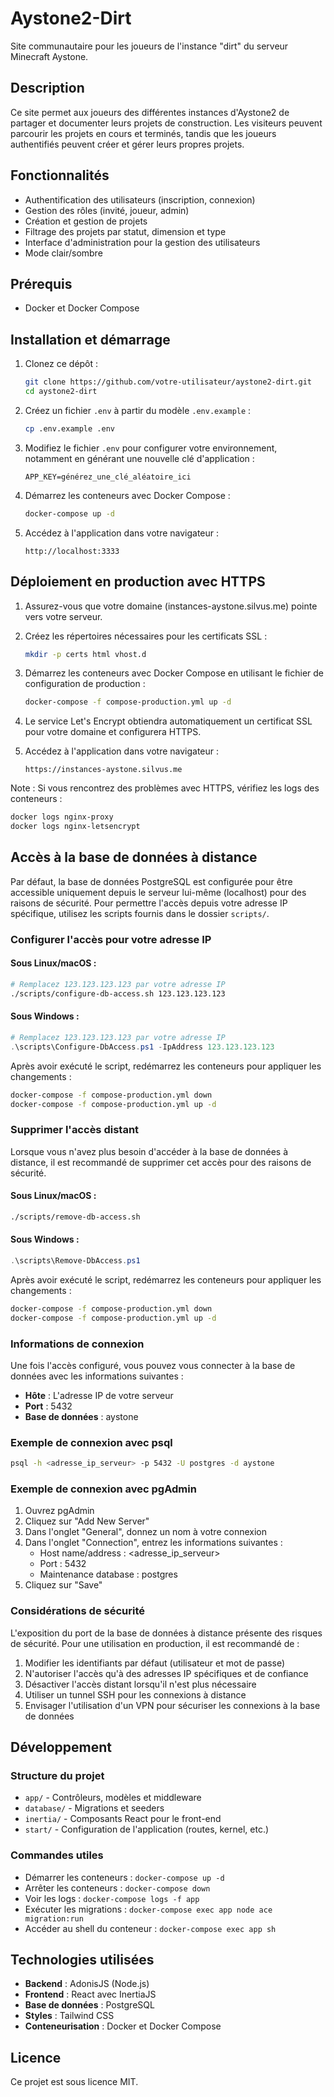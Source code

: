 # Aystone2-Dirt

Site communautaire pour les joueurs de l'instance "dirt" du serveur Minecraft Aystone.

## Description

Ce site permet aux joueurs des différentes instances d'Aystone2 de partager et documenter leurs projets de construction. Les visiteurs peuvent parcourir les projets en cours et terminés, tandis que les joueurs authentifiés peuvent créer et gérer leurs propres projets.

## Fonctionnalités

- Authentification des utilisateurs (inscription, connexion)
- Gestion des rôles (invité, joueur, admin)
- Création et gestion de projets
- Filtrage des projets par statut, dimension et type
- Interface d'administration pour la gestion des utilisateurs
- Mode clair/sombre

## Prérequis

- Docker et Docker Compose

## Installation et démarrage

1. Clonez ce dépôt :
   ```bash
   git clone https://github.com/votre-utilisateur/aystone2-dirt.git
   cd aystone2-dirt
   ```

2. Créez un fichier `.env` à partir du modèle `.env.example` :
   ```bash
   cp .env.example .env
   ```

3. Modifiez le fichier `.env` pour configurer votre environnement, notamment en générant une nouvelle clé d'application :
   ```
   APP_KEY=générez_une_clé_aléatoire_ici
   ```

4. Démarrez les conteneurs avec Docker Compose :
   ```bash
   docker-compose up -d
   ```

5. Accédez à l'application dans votre navigateur :
   ```
   http://localhost:3333
   ```

## Déploiement en production avec HTTPS

1. Assurez-vous que votre domaine (instances-aystone.silvus.me) pointe vers votre serveur.

2. Créez les répertoires nécessaires pour les certificats SSL :
   ```bash
   mkdir -p certs html vhost.d
   ```

3. Démarrez les conteneurs avec Docker Compose en utilisant le fichier de configuration de production :
   ```bash
   docker-compose -f compose-production.yml up -d
   ```

4. Le service Let's Encrypt obtiendra automatiquement un certificat SSL pour votre domaine et configurera HTTPS.

5. Accédez à l'application dans votre navigateur :
   ```
   https://instances-aystone.silvus.me
   ```

Note : Si vous rencontrez des problèmes avec HTTPS, vérifiez les logs des conteneurs :
   ```bash
   docker logs nginx-proxy
   docker logs nginx-letsencrypt
   ```

## Accès à la base de données à distance

Par défaut, la base de données PostgreSQL est configurée pour être accessible uniquement depuis le serveur lui-même (localhost) pour des raisons de sécurité. Pour permettre l'accès depuis votre adresse IP spécifique, utilisez les scripts fournis dans le dossier `scripts/`.

### Configurer l'accès pour votre adresse IP

#### Sous Linux/macOS :
```bash
# Remplacez 123.123.123.123 par votre adresse IP
./scripts/configure-db-access.sh 123.123.123.123
```

#### Sous Windows :
```powershell
# Remplacez 123.123.123.123 par votre adresse IP
.\scripts\Configure-DbAccess.ps1 -IpAddress 123.123.123.123
```

Après avoir exécuté le script, redémarrez les conteneurs pour appliquer les changements :
```bash
docker-compose -f compose-production.yml down
docker-compose -f compose-production.yml up -d
```

### Supprimer l'accès distant

Lorsque vous n'avez plus besoin d'accéder à la base de données à distance, il est recommandé de supprimer cet accès pour des raisons de sécurité.

#### Sous Linux/macOS :
```bash
./scripts/remove-db-access.sh
```

#### Sous Windows :
```powershell
.\scripts\Remove-DbAccess.ps1
```

Après avoir exécuté le script, redémarrez les conteneurs pour appliquer les changements :
```bash
docker-compose -f compose-production.yml down
docker-compose -f compose-production.yml up -d
```

### Informations de connexion

Une fois l'accès configuré, vous pouvez vous connecter à la base de données avec les informations suivantes :

- **Hôte** : L'adresse IP de votre serveur
- **Port** : 5432
- **Base de données** : aystone

### Exemple de connexion avec psql

```bash
psql -h <adresse_ip_serveur> -p 5432 -U postgres -d aystone
```

### Exemple de connexion avec pgAdmin

1. Ouvrez pgAdmin
2. Cliquez sur "Add New Server"
3. Dans l'onglet "General", donnez un nom à votre connexion
4. Dans l'onglet "Connection", entrez les informations suivantes :
   - Host name/address : <adresse_ip_serveur>
   - Port : 5432
   - Maintenance database : postgres
5. Cliquez sur "Save"

### Considérations de sécurité

L'exposition du port de la base de données à distance présente des risques de sécurité. Pour une utilisation en production, il est recommandé de :

1. Modifier les identifiants par défaut (utilisateur et mot de passe)
2. N'autoriser l'accès qu'à des adresses IP spécifiques et de confiance
3. Désactiver l'accès distant lorsqu'il n'est plus nécessaire
4. Utiliser un tunnel SSH pour les connexions à distance
5. Envisager l'utilisation d'un VPN pour sécuriser les connexions à la base de données

## Développement

### Structure du projet

- `app/` - Contrôleurs, modèles et middleware
- `database/` - Migrations et seeders
- `inertia/` - Composants React pour le front-end
- `start/` - Configuration de l'application (routes, kernel, etc.)

### Commandes utiles

- Démarrer les conteneurs : `docker-compose up -d`
- Arrêter les conteneurs : `docker-compose down`
- Voir les logs : `docker-compose logs -f app`
- Exécuter les migrations : `docker-compose exec app node ace migration:run`
- Accéder au shell du conteneur : `docker-compose exec app sh`

## Technologies utilisées

- **Backend** : AdonisJS (Node.js)
- **Frontend** : React avec InertiaJS
- **Base de données** : PostgreSQL
- **Styles** : Tailwind CSS
- **Conteneurisation** : Docker et Docker Compose

## Licence

Ce projet est sous licence MIT.
